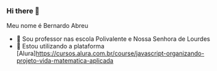 ### Hi there 👋


Meu nome é Bernardo Abreu

- 🔭 Sou professor nas escola Polivalente e Nossa Senhora de Lourdes
- 🌱 Estou utilizando a plataforma [Alura]<https://cursos.alura.com.br/course/javascript-organizando-projeto-vida-matematica-aplicada>


<!-- COLOCAR UM GIF -> ![](endereço http )  -->
